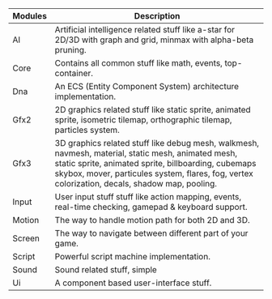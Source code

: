 | Modules  | Description |
|---|---|
| AI | Artificial intelligence related stuff like a-star for 2D/3D with graph and grid, minmax with alpha-beta pruning.  |
| Core | Contains all common stuff like math, events, top-container. |
| Dna | An ECS (Entity Component System) architecture implementation. |
| Gfx2 | 2D graphics related stuff like static sprite, animated sprite, isometric tilemap, orthographic tilemap, particles system. |
| Gfx3 | 3D graphics related stuff like debug mesh, walkmesh, navmesh, material, static mesh, animated mesh, static sprite, animated sprite, billboarding, cubemaps skybox, mover, particules system, flares, fog, vertex colorization, decals, shadow map, pooling. |
| Input | User input stuff stuff like action mapping, events, real-time checking, gamepad & keyboard support. |
| Motion | The way to handle motion path for both 2D and 3D. |
| Screen | The way to navigate between different part of your game. |
| Script | Powerful script machine implementation. |
| Sound | Sound related stuff, simple |
| Ui | A component based user-interface stuff. |